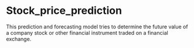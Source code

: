 # Stock_price_prediction
This prediction and forecasting model tries to determine the future value of a company stock or other financial instrument traded on a financial exchange.
